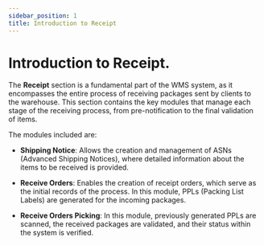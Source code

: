 ```yaml
---
sidebar_position: 1
title: Introduction to Receipt
---
```


# Introduction to  Receipt.

The **Receipt** section is a fundamental part of the WMS system, as it encompasses the entire process of receiving packages sent by clients to the warehouse. This section contains the key modules that manage each stage of the receiving process, from pre-notification to the final validation of items.

The modules included are:
- **Shipping Notice**: Allows the creation and management of ASNs (Advanced Shipping Notices), where detailed information about the items to be received is provided.

- **Receive Orders**: Enables the creation of receipt orders, which serve as the initial records of the process. In this module, PPLs (Packing List Labels) are generated for the incoming packages.

- **Receive Orders Picking**: In this module, previously generated PPLs are scanned, the received packages are validated, and their status within the system is verified.
